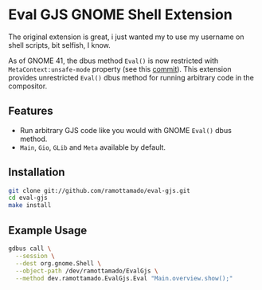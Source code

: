 # Eval GJS GNOME Shell Extension

The original extension is great, i just wanted my to use my username on shell scripts, bit selfish, I know.

As of GNOME 41, the dbus method `Eval()` is now restricted with `MetaContext:unsafe-mode` property (see this [commit](https://gitlab.gnome.org/GNOME/gnome-shell/-/merge_requests/1970/diffs?commit_id=f42df5995e08a89495e2f59a9ed89b5c03369bf8)). This extension provides unrestricted `Eval()` dbus method for running arbitrary code in the compositor.

## Features

* Run arbitrary GJS code like you would with GNOME `Eval()` dbus method.
* `Main`, `Gio`, `GLib` and `Meta` available by default.

## Installation

```sh
git clone git://github.com/ramottamado/eval-gjs.git
cd eval-gjs
make install
```

## Example Usage

```sh
gdbus call \
  --session \
  --dest org.gnome.Shell \
  --object-path /dev/ramottamado/EvalGjs \
  --method dev.ramottamado.EvalGjs.Eval "Main.overview.show();"
```
